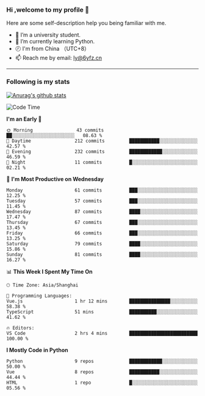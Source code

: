 ### Hi ,welcome to my profile 👋
Here are some self-description help you being familiar with me.
<!--
**liuyunfz/liuyunfz** is a ✨ _special_ ✨ repository because its `README.md` (this file) appears on your GitHub profile.
- 👯 I’m looking to collaborate on ...
- 🤔 I’m looking for help with ...
Here are some ideas to get you started:
-->
- 🏫 I’m a university student.
- 💪 I’m currently learning Python.
- 🕗 I'm from China （UTC+8）
- 📫 Reach me by email: [ly@6yfz.cn](mailto:ly@6yfz.cn)
  
---
### Following is my stats
  
[![Anurag's github stats](https://github-readme-stats.vercel.app/api?username=liuyunfz)](https://github.com/anuraghazra/github-readme-stats)
  
<!--START_SECTION:waka-->
![Code Time](http://img.shields.io/badge/Code%20Time-394%20hrs%2035%20mins-blue)

**I'm an Early 🐤** 

```text
🌞 Morning                43 commits          ██░░░░░░░░░░░░░░░░░░░░░░░   08.63 % 
🌆 Daytime                212 commits         ███████████░░░░░░░░░░░░░░   42.57 % 
🌃 Evening                232 commits         ████████████░░░░░░░░░░░░░   46.59 % 
🌙 Night                  11 commits          █░░░░░░░░░░░░░░░░░░░░░░░░   02.21 % 
```
📅 **I'm Most Productive on Wednesday** 

```text
Monday                   61 commits          ███░░░░░░░░░░░░░░░░░░░░░░   12.25 % 
Tuesday                  57 commits          ███░░░░░░░░░░░░░░░░░░░░░░   11.45 % 
Wednesday                87 commits          ████░░░░░░░░░░░░░░░░░░░░░   17.47 % 
Thursday                 67 commits          ███░░░░░░░░░░░░░░░░░░░░░░   13.45 % 
Friday                   66 commits          ███░░░░░░░░░░░░░░░░░░░░░░   13.25 % 
Saturday                 79 commits          ████░░░░░░░░░░░░░░░░░░░░░   15.86 % 
Sunday                   81 commits          ████░░░░░░░░░░░░░░░░░░░░░   16.27 % 
```


📊 **This Week I Spent My Time On** 

```text
🕑︎ Time Zone: Asia/Shanghai

💬 Programming Languages: 
Vue.js                   1 hr 12 mins        ███████████████░░░░░░░░░░   58.38 % 
TypeScript               51 mins             ██████████░░░░░░░░░░░░░░░   41.62 % 

🔥 Editors: 
VS Code                  2 hrs 4 mins        █████████████████████████   100.00 % 
```

**I Mostly Code in Python** 

```text
Python                   9 repos             ████████████░░░░░░░░░░░░░   50.00 % 
Vue                      8 repos             ███████████░░░░░░░░░░░░░░   44.44 % 
HTML                     1 repo              █░░░░░░░░░░░░░░░░░░░░░░░░   05.56 % 
```




<!--END_SECTION:waka-->
